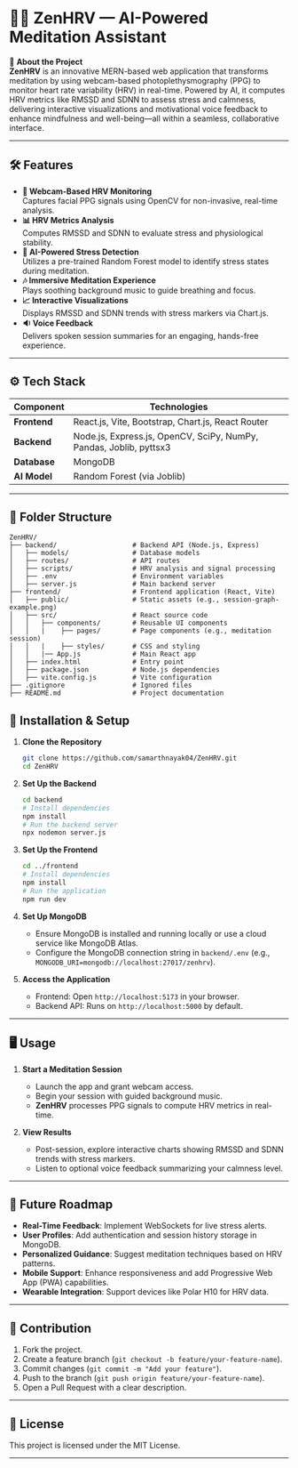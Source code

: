 # 🧘‍♂️ ZenHRV — AI-Powered Meditation Assistant

🚀 **About the Project**\
**ZenHRV** is an innovative MERN-based web application that transforms meditation by using webcam-based photoplethysmography (PPG) to monitor heart rate variability (HRV) in real-time. Powered by AI, it computes HRV metrics like RMSSD and SDNN to assess stress and calmness, delivering interactive visualizations and motivational voice feedback to enhance mindfulness and well-being—all within a seamless, collaborative interface.

---

## 🛠 Features

- **🎥 Webcam-Based HRV Monitoring**\
  Captures facial PPG signals using OpenCV for non-invasive, real-time analysis.
- **📊 HRV Metrics Analysis**\
  Computes RMSSD and SDNN to evaluate stress and physiological stability.
- **🤖 AI-Powered Stress Detection**\
  Utilizes a pre-trained Random Forest model to identify stress states during meditation.
- **🎶 Immersive Meditation Experience**\
  Plays soothing background music to guide breathing and focus.
- **📈 Interactive Visualizations**\
  Displays RMSSD and SDNN trends with stress markers via Chart.js.
- **🔉 Voice Feedback**\
  Delivers spoken session summaries for an engaging, hands-free experience.

---

## ⚙️ Tech Stack

| **Component** | **Technologies**                                                   |
| ------------- | ------------------------------------------------------------------ |
| **Frontend**  | React.js, Vite, Bootstrap, Chart.js, React Router                  |
| **Backend**   | Node.js, Express.js, OpenCV, SciPy, NumPy, Pandas, Joblib, pyttsx3 |
| **Database**  | MongoDB                                                            |
| **AI Model**  | Random Forest (via Joblib)                                         |

---

## 📂 Folder Structure

```plaintext
ZenHRV/
├── backend/                   # Backend API (Node.js, Express)
│   ├── models/                # Database models
│   ├── routes/                # API routes
│   ├── scripts/               # HRV analysis and signal processing
│   ├── .env                   # Environment variables
│   ├── server.js              # Main backend server
├── frontend/                  # Frontend application (React, Vite)
│   ├── public/                # Static assets (e.g., session-graph-example.png)
│   ├── src/                   # React source code
│   │   ├── components/        # Reusable UI components
│   │   |    ├── pages/        # Page components (e.g., meditation session)
│   │   |    ├── styles/       # CSS and styling
│   │   |── App.js             # Main React app
│   ├── index.html             # Entry point
│   ├── package.json           # Node.js dependencies
│   ├── vite.config.js         # Vite configuration
├── .gitignore                 # Ignored files
├── README.md                  # Project documentation
```

## 🔧 Installation & Setup

1. **Clone the Repository**

   ```bash
   git clone https://github.com/samarthnayak04/ZenHRV.git
   cd ZenHRV
   ```

2. **Set Up the Backend**

   ```bash
   cd backend
   # Install dependencies
   npm install
   # Run the backend server
   npx nodemon server.js
   ```

3. **Set Up the Frontend**

   ```bash
   cd ../frontend
   # Install dependencies
   npm install
   # Run the application
   npm run dev
   ```

4. **Set Up MongoDB**

   - Ensure MongoDB is installed and running locally or use a cloud service like MongoDB Atlas.
   - Configure the MongoDB connection string in `backend/.env` (e.g., `MONGODB_URI=mongodb://localhost:27017/zenhrv`).

5. **Access the Application**

   - Frontend: Open `http://localhost:5173` in your browser.
   - Backend API: Runs on `http://localhost:5000` by default.

---

## 🖥️ Usage

1. **Start a Meditation Session**

   - Launch the app and grant webcam access.
   - Begin your session with guided background music.
   - **ZenHRV** processes PPG signals to compute HRV metrics in real-time.

2. **View Results**

   - Post-session, explore interactive charts showing RMSSD and SDNN trends with stress markers.
   - Listen to optional voice feedback summarizing your calmness level.

---

## 🎯 Future Roadmap

- **Real-Time Feedback**: Implement WebSockets for live stress alerts.
- **User Profiles**: Add authentication and session history storage in MongoDB.
- **Personalized Guidance**: Suggest meditation techniques based on HRV patterns.
- **Mobile Support**: Enhance responsiveness and add Progressive Web App (PWA) capabilities.
- **Wearable Integration**: Support devices like Polar H10 for HRV data.

---

## 🤝 Contribution

1. Fork the project.
2. Create a feature branch (`git checkout -b feature/your-feature-name`).
3. Commit changes (`git commit -m "Add your feature"`).
4. Push to the branch (`git push origin feature/your-feature-name`).
5. Open a Pull Request with a clear description.

---

## 📜 License

This project is licensed under the MIT License.

---
